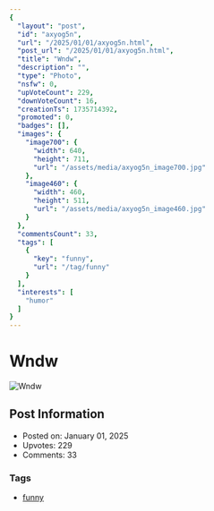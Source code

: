 ```yaml
---
{
  "layout": "post",
  "id": "axyog5n",
  "url": "/2025/01/01/axyog5n.html",
  "post_url": "/2025/01/01/axyog5n.html",
  "title": "Wndw",
  "description": "",
  "type": "Photo",
  "nsfw": 0,
  "upVoteCount": 229,
  "downVoteCount": 16,
  "creationTs": 1735714392,
  "promoted": 0,
  "badges": [],
  "images": {
    "image700": {
      "width": 640,
      "height": 711,
      "url": "/assets/media/axyog5n_image700.jpg"
    },
    "image460": {
      "width": 460,
      "height": 511,
      "url": "/assets/media/axyog5n_image460.jpg"
    }
  },
  "commentsCount": 33,
  "tags": [
    {
      "key": "funny",
      "url": "/tag/funny"
    }
  ],
  "interests": [
    "humor"
  ]
}
---
```


# Wndw

![Wndw](/assets/media/axyog5n_image700.jpg)

## Post Information

- Posted on: January 01, 2025
- Upvotes: 229
- Comments: 33

### Tags

- [funny](/tag/funny)
